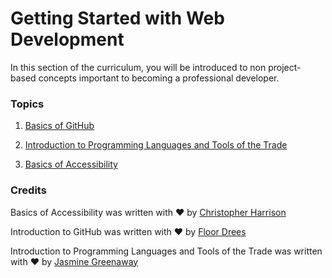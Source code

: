 # Getting Started with Web Development

In this section of the curriculum, you will be introduced to non project-based concepts important to becoming a professional developer.

### Topics

1. [Basics of GitHub](1-github-basics/README.md)
2. [Introduction to Programming Languages and Tools of the Trade](2-intro-to-programming-languages/README.md)

2. [Basics of Accessibility](3-accessibility/README.md)

### Credits

Basics of Accessibility was written with ♥️ by [Christopher Harrison](https://twitter.com/geektrainer)

Introduction to GitHub was written with ♥️ by [Floor Drees](https://twitter.com/floordrees)

Introduction to Programming Languages and Tools of the Trade was written with ♥️ by [Jasmine Greenaway](https://twitter.com/paladique)
